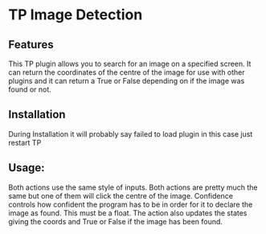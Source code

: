 # TP Image Detection
## Features
This TP plugin allows you to search for an image on a specified screen.
It can return the coordinates of the centre of the image for use with other plugins
and it can return a True or False depending on if the image was found or not.

## Installation
During Installation it will probably say failed to load plugin
in this case just restart TP

## **Usage:**
Both actions use the same style of inputs. Both actions are pretty much the same but one of them will click the centre of the image.
Confidence controls how confident the program has to be in order for it to declare the image as found. This must be a float. 
The action also updates the states giving the coords and True or False if the image has been found.

